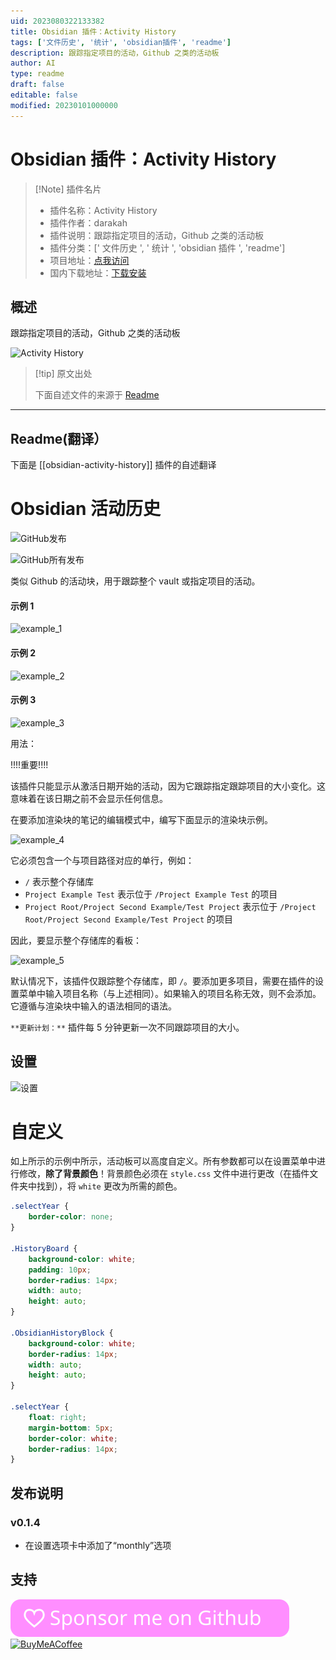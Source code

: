 ```yaml
---
uid: 2023080322133382
title: Obsidian 插件：Activity History
tags: ['文件历史', '统计', 'obsidian插件', 'readme']
description: 跟踪指定项目的活动，Github 之类的活动板
author: AI
type: readme
draft: false
editable: false
modified: 20230101000000
---
```


# Obsidian 插件：Activity History

> [!Note] 插件名片
> - 插件名称：Activity History
> - 插件作者：darakah
> - 插件说明：跟踪指定项目的活动，Github 之类的活动板
> - 插件分类：[' 文件历史 ', ' 统计 ', 'obsidian 插件 ', 'readme']
> - 项目地址：[点我访问](https://github.com/Darakah/obsidian-activity-history)
> - 国内下载地址：[下载安装](https://pkmer.cn/products/plugin/pluginMarket/?obsidian-activity-history)

## 概述

跟踪指定项目的活动，Github 之类的活动板

![Activity History](https://cdn.pkmer.cn/covers/obsidian-activity-history.PNG!pkmer)

> [!tip] 原文出处
>
>下面自述文件的来源于 [Readme](https://ghproxy.net/https://raw.githubusercontent.com/Darakah/obsidian-activity-history/main/README.md)

---

## Readme(翻译）

下面是 [[obsidian-activity-history]] 插件的自述翻译

# Obsidian 活动历史

![GitHub发布](https://img.shields.io/github/v/release/Darakah/obsidian-activity-history)

![GitHub所有发布](https://img.shields.io/github/downloads/Darakah/obsidian-activity-history/total)

类似 Github 的活动块，用于跟踪整个 vault 或指定项目的活动。

#### 示例 1

![example_1](https://raw.githubusercontent.com/Darakah/obsidian-activity-history/main/images/example_1.png)

#### 示例 2

![example_2](https://raw.githubusercontent.com/Darakah/obsidian-activity-history/main/images/example_2.png)

#### 示例 3

![example_3](https://raw.githubusercontent.com/Darakah/obsidian-activity-history/main/images/example_3.png)

用法：

!!!!重要!!!!

该插件只能显示从激活日期开始的活动，因为它跟踪指定跟踪项目的大小变化。这意味着在该日期之前不会显示任何信息。

在要添加渲染块的笔记的编辑模式中，编写下面显示的渲染块示例。

![example_4](https://raw.githubusercontent.com/Darakah/obsidian-activity-history/main/images/example_4.png)

它必须包含一个与项目路径对应的单行，例如：

- `/` 表示整个存储库
- `Project Example Test` 表示位于 `/Project Example Test` 的项目
- `Project Root/Project Second Example/Test Project` 表示位于 `/Project Root/Project Second Example/Test Project` 的项目

因此，要显示整个存储库的看板：

![example_5](https://raw.githubusercontent.com/Darakah/obsidian-activity-history/main/images/example_5.png)

默认情况下，该插件仅跟踪整个存储库，即 `/`。要添加更多项目，需要在插件的设置菜单中输入项目名称（与上述相同）。如果输入的项目名称无效，则不会添加。它遵循与渲染块中输入的语法相同的语法。

`**更新计划：**` 插件每 5 分钟更新一次不同跟踪项目的大小。

## 设置

![设置](https://raw.githubusercontent.com/Darakah/obsidian-activity-history/main/images/settings.png)

# 自定义

如上所示的示例中所示，活动板可以高度自定义。所有参数都可以在设置菜单中进行修改，**除了背景颜色**！背景颜色必须在 `style.css` 文件中进行更改（在插件文件夹中找到），将 `white` 更改为所需的颜色。

```css
.selectYear {
    border-color: none;
}

.HistoryBoard {
    background-color: white;
    padding: 10px;
    border-radius: 14px;
    width: auto;
    height: auto;
}

.ObsidianHistoryBlock {
    background-color: white;
    border-radius: 14px;
    width: auto;
    height: auto;
}

.selectYear {
    float: right;
    margin-bottom: 5px;
    border-color: white;
    border-radius: 14px;
}
```

## 发布说明

### v0.1.4

- 在设置选项卡中添加了“monthly”选项

## 支持

[![Github赞助](https://raw.githubusercontent.com/Darakah/Darakah/e0fe245eaef23cb4a5f19fe9a09a9df0c0cdc8e1/icons/github_sponsor_btn.svg)](https://github.com/sponsors/Darakah) [<img src="https://cdn.buymeacoffee.com/buttons/v2/default-yellow.png" alt="BuyMeACoffee" width="100">](https://www.buymeacoffee.com/darakah)
